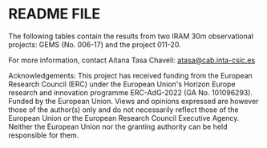 # README FILE
The following tables contain the results from two IRAM 30m observational projects: GEMS (No. 006-17) and the project  011-20. 

For more information, contact Aitana Tasa Chaveli: atasa@cab.inta-csic.es

Acknowledgements:
This project has received funding from the European Research Council (ERC) under the European Union's Horizon Europe research and innovation programme ERC-AdG-2022 (GA No. 101096293). Funded by the European Union. Views and opinions expressed are however those of the author(s) only and do not necessarily reflect those of the European Union or the European Research Council Executive Agency. Neither the European Union nor the granting authority can be held responsible for them.
